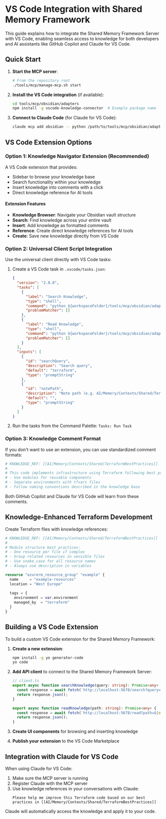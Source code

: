 # VS Code Integration with Shared Memory Framework

This guide explains how to integrate the Shared Memory Framework Server with VS Code, enabling seamless access to knowledge for both developers and AI assistants like GitHub Copilot and Claude for VS Code.

## Quick Start

1. **Start the MCP server**:
   ```bash
   # From the repository root
   ./tools/mcp/manage-mcp.sh start
   ```

2. **Install the VS Code integration** (if available):
   ```bash
   cd tools/mcp/obsidian/adapters
   npm install -g vscode-knowledge-connector  # Example package name
   ```

3. **Connect to Claude Code** (for Claude for VS Code):
   ```bash
   claude mcp add obsidian -- python /path/to/tools/mcp/obsidian/adapters/universal_client.py
   ```

## VS Code Extension Options

### Option 1: Knowledge Navigator Extension (Recommended)

A VS Code extension that provides:

- Sidebar to browse your knowledge base
- Search functionality within your knowledge
- Insert knowledge into comments with a click
- Direct knowledge reference for AI tools

#### Extension Features
- **Knowledge Browser**: Navigate your Obsidian vault structure
- **Search**: Find knowledge across your entire vault
- **Insert**: Add knowledge as formatted comments
- **Reference**: Create direct knowledge references for AI tools
- **Create**: Save new knowledge directly from VS Code

### Option 2: Universal Client Script Integration

Use the universal client directly with VS Code tasks:

1. Create a VS Code task in `.vscode/tasks.json`:
   ```json
   {
     "version": "2.0.0",
     "tasks": [
       {
         "label": "Search Knowledge",
         "type": "shell",
         "command": "python ${workspaceFolder}/tools/mcp/obsidian/adapters/universal_client.py search \"${input:searchQuery}\" | code -",
         "problemMatcher": []
       },
       {
         "label": "Read Knowledge",
         "type": "shell",
         "command": "python ${workspaceFolder}/tools/mcp/obsidian/adapters/universal_client.py read \"${input:notePath}\" | code -",
         "problemMatcher": []
       }
     ],
     "inputs": [
       {
         "id": "searchQuery",
         "description": "Search query",
         "default": "terraform",
         "type": "promptString"
       },
       {
         "id": "notePath",
         "description": "Note path (e.g. AI/Memory/Contexts/Shared/TerraformBestPractices.md)",
         "default": "",
         "type": "promptString"
       }
     ]
   }
   ```

2. Run the tasks from the Command Palette: `Tasks: Run Task`

### Option 3: Knowledge Comment Format

If you don't want to use an extension, you can use standardized comment formats:

```python
# KNOWLEDGE_REF: [[AI/Memory/Contexts/Shared/TerraformBestPractices]]
# 
# This code implements infrastructure using Terraform following best practices:
# - Use modules for reusable components
# - Separate environments with tfvars files
# - Follow naming conventions described in the knowledge base
```

Both GitHub Copilot and Claude for VS Code will learn from these comments.

## Knowledge-Enhanced Terraform Development

Create Terraform files with knowledge references:

```terraform
# KNOWLEDGE_REF: [[AI/Memory/Contexts/Shared/TerraformBestPractices]]
# 
# Module structure best practices:
# - One resource per file if complex
# - Group related resources in sensible files
# - Use snake_case for all resource names
# - Always use description in variables

resource "azurerm_resource_group" "example" {
  name     = "example-resources"
  location = "West Europe"
  
  tags = {
    environment = var.environment
    managed_by  = "terraform"
  }
}
```

## Building a VS Code Extension

To build a custom VS Code extension for the Shared Memory Framework:

1. **Create a new extension**:
   ```bash
   npm install -g yo generator-code
   yo code
   ```

2. **Add API client** to connect to the Shared Memory Framework Server:
   ```typescript
   // client.ts
   export async function searchKnowledge(query: string): Promise<any> {
     const response = await fetch(`http://localhost:5678/search?query=${encodeURIComponent(query)}`);
     return response.json();
   }
   
   export async function readKnowledge(path: string): Promise<any> {
     const response = await fetch(`http://localhost:5678/read?path=${encodeURIComponent(path)}`);
     return response.json();
   }
   ```

3. **Create UI components** for browsing and inserting knowledge

4. **Publish your extension** to the VS Code Marketplace

## Integration with Claude for VS Code

When using Claude for VS Code:

1. Make sure the MCP server is running
2. Register Claude with the MCP server
3. Use knowledge references in your conversations with Claude:
   ```
   Please help me improve this Terraform code based on our best practices in [[AI/Memory/Contexts/Shared/TerraformBestPractices]]
   ```

Claude will automatically access the knowledge and apply it to your code.